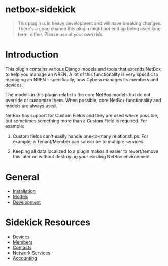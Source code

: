 # netbox-sidekick

> This plugin is in heavy development and will have breaking changes.
> There's a good chance this plugin might not end up being used long-term,
> either. Please use at your own risk.

# Introduction

This plugin contains various Django models and tools that extends NetBox
to help you manage an NREN. A lot of this functionality is very specific
to managing an NREN - specifically, how Cybera manages its members and
devices.

The models in this plugin relate to the core NetBox models but do not
override or customize them. When possible, core NetBox functionality
and models are always used.

NetBox has support for Custom Fields and they are used where possible,
but sometimes something more than a Custom Field is required. For
example:

1. Custom fields can't easily handle one-to-many relationships. For
   example, a Tenant/Member can subscribe to multiple services.

2. Keeping all data localized to a plugin makes it easier to
   revert/remove this later on without destroying your existing NetBox
   environment.

# General

* [Installation](./install.md)
* [Models](./models.md)
* [Development](./development.md)

# Sidekick Resources

* [Devices](./devices.md)
* [Members](./members.md)
* [Contacts](./contacts.md)
* [Network Services](./network_services.md)
* [Accounting](./accounting.md)
